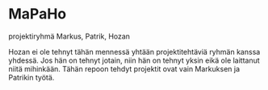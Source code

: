 # MaPaHo
projektiryhmä Markus, Patrik, Hozan


Hozan ei ole tehnyt tähän mennessä yhtään projektitehtäviä ryhmän kanssa yhdessä. 
Jos hän on tehnyt jotain, niin hän on tehnyt yksin eikä ole laittanut niitä mihinkään. 
Tähän repoon tehdyt projektit ovat vain Markuksen ja Patrikin työtä.
